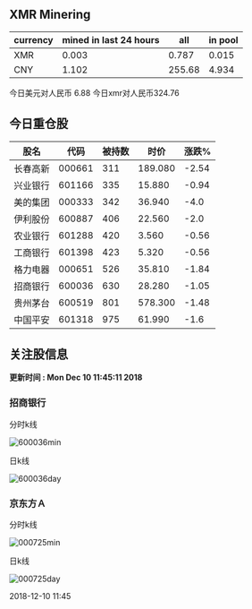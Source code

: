 ## XMR Minering

|currency|mined in last 24 hours|all|in pool|
|---|---|---|---|
|XMR|0.003|0.787|0.015|
|CNY|1.102|255.68|4.934|

今日美元对人民币 6.88	今日xmr对人民币324.76


## 今日重仓股 

|股名|代码|被持数|时价|涨跌%|
|---|---|---|---|---|
|长春高新|000661|311|189.080|-2.54|
|兴业银行|601166|335|15.880|-0.94|
|美的集团|000333|342|36.940|-4.0|
|伊利股份|600887|406|22.560|-2.0|
|农业银行|601288|420|3.560|-0.56|
|工商银行|601398|423|5.320|-0.56|
|格力电器|000651|526|35.810|-1.84|
|招商银行|600036|630|28.280|-1.05|
|贵州茅台|600519|801|578.300|-1.48|
|中国平安|601318|975|61.990|-1.6|

## 关注股信息
**更新时间 : Mon Dec 10 11:45:11 2018**
### 招商银行 
分时k线

![600036min](http://image.sinajs.cn/newchart/min/n/sh600036.gif)

日k线

![600036day](http://image.sinajs.cn/newchart/daily/n/sh600036.gif)

### 京东方Ａ 
分时k线

![000725min](http://image.sinajs.cn/newchart/min/n/sz000725.gif)

日k线

![000725day](http://image.sinajs.cn/newchart/daily/n/sz000725.gif)

2018-12-10 11:45